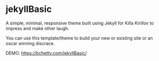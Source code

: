 # jekyllBasic

A simple, minimal, responsive theme built using Jekyll for Killa Kirillov to impress and make other laugh.

You can use this template/theme to build your new or existing site or an oscar winning discrace.

DEMO: https://bchetty.com/jekyllBasic/
